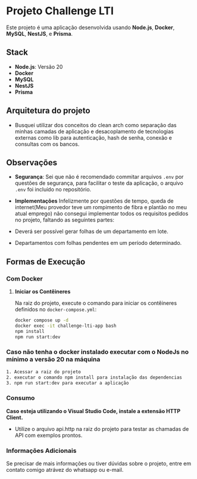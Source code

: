 # Projeto Challenge LTI

Este projeto é uma aplicação desenvolvida usando **Node.js**, **Docker**, **MySQL**, **NestJS**, e **Prisma**.

## Stack

- **Node.js**: Versão 20
- **Docker**
- **MySQL**
- **NestJS**
- **Prisma**

## Arquitetura do projeto

- Busquei utilizar dos conceitos do clean arch como separação das minhas camadas de aplicação e desacoplamento de tecnologias externas
  como lib para autenticação, hash de senha, conexão e consultas com os bancos.

## Observações

- **Segurança**: Sei que não é recomendado commitar arquivos `.env` por questões de segurança, para facilitar o teste da aplicação, o arquivo `.env` foi incluído no repositório.

- **Implementações**
  Infelizmente por questões de tempo, queda de internet(Meu provedor teve um rompimento de fibra e plantão no meu atual emprego) não consegui implementar todos os requisitos pedidos no projeto, faltando as seguintes partes:
- Deverá ser possível gerar folhas de um departamento em lote.
- Departamentos com folhas pendentes em um período determinado.

## Formas de Execução

### Com Docker

1. **Iniciar os Contêineres**

   Na raiz do projeto, execute o comando para iniciar os contêineres definidos no `docker-compose.yml`:

   ```bash
   docker compose up -d
   docker exec -it challenge-lti-app bash
   npm install
   npm run start:dev
   ```

### Caso não tenha o docker instalado executar com o NodeJs no mínimo a versão 20 na máquina

```bash
1. Acessar a raiz do projeto
2. executar o comando npm install para instalação das dependencias
3. npm run start:dev para executar a aplicação
```

### Consumo

**Caso esteja utilizando o Visual Studio Code, instale a extensão HTTP Client.**

- Utilize o arquivo api.http na raiz do projeto para testar as chamadas de API com exemplos prontos.

### Informações Adicionais

Se precisar de mais informações ou tiver dúvidas sobre o projeto, entre em contato comigo atrávez do whatsapp ou e-mail.
